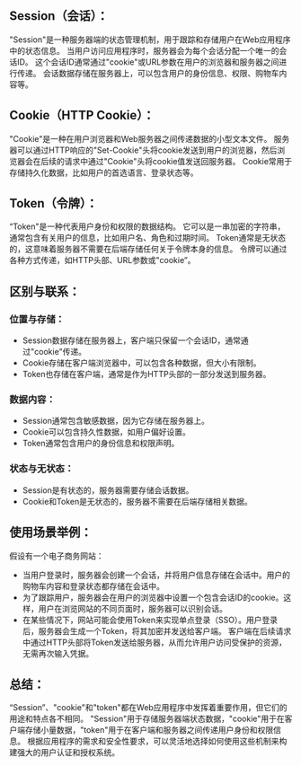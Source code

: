 ## Session（会话）：
"Session"是一种服务器端的状态管理机制，用于跟踪和存储用户在Web应用程序中的状态信息。
当用户访问应用程序时，服务器会为每个会话分配一个唯一的会话ID。
这个会话ID通常通过"cookie"或URL参数在用户的浏览器和服务器之间进行传递。
会话数据存储在服务器上，可以包含用户的身份信息、权限、购物车内容等。

## Cookie（HTTP Cookie）：
"Cookie"是一种在用户浏览器和Web服务器之间传递数据的小型文本文件。
服务器可以通过HTTP响应的"Set-Cookie"头将cookie发送到用户的浏览器，然后浏览器会在后续的请求中通过"Cookie"头将cookie值发送回服务器。
Cookie常用于存储持久化数据，比如用户的首选语言、登录状态等。

## Token（令牌）：
“Token"是一种代表用户身份和权限的数据结构。
它可以是一串加密的字符串，通常包含有关用户的信息，比如用户名、角色和过期时间。
Token通常是无状态的，这意味着服务器不需要在后端存储任何关于令牌本身的信息。
令牌可以通过各种方式传递，如HTTP头部、URL参数或"cookie”。

## 区别与联系：
### 位置与存储：
- Session数据存储在服务器上，客户端只保留一个会话ID，通常通过"cookie"传递。
- Cookie存储在客户端浏览器中，可以包含各种数据，但大小有限制。
- Token也存储在客户端，通常是作为HTTP头部的一部分发送到服务器。

### 数据内容：
- Session通常包含敏感数据，因为它存储在服务器上。
- Cookie可以包含持久性数据，如用户偏好设置。
- Token通常包含用户的身份信息和权限声明。

### 状态与无状态：
- Session是有状态的，服务器需要存储会话数据。
- Cookie和Token是无状态的，服务器不需要在后端存储相关数据。

## 使用场景举例：
假设有一个电子商务网站：
- 当用户登录时，服务器会创建一个会话，并将用户信息存储在会话中。用户的购物车内容和登录状态都存储在会话中。
- 为了跟踪用户，服务器会在用户的浏览器中设置一个包含会话ID的cookie。这样，用户在浏览网站的不同页面时，服务器可以识别会话。
- 在某些情况下，网站可能会使用Token来实现单点登录（SSO）。用户登录后，服务器会生成一个Token，将其加密并发送给客户端。
  客户端在后续请求中通过HTTP头部将Token发送给服务器，从而允许用户访问受保护的资源，无需再次输入凭据。

## 总结：
“Session”、"cookie"和"token"都在Web应用程序中发挥着重要作用，但它们的用途和特点各不相同。
"Session"用于存储服务器端状态数据，"cookie"用于在客户端存储小量数据，"token"用于在客户端和服务器之间传递用户身份和权限信息。
根据应用程序的需求和安全性要求，可以灵活地选择如何使用这些机制来构建强大的用户认证和授权系统。